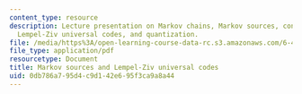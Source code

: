 ```yaml
---
content_type: resource
description: Lecture presentation on Markov chains, Markov sources, conditional entropy,
  Lempel-Ziv universal codes, and quantization.
file: /media/https%3A/open-learning-course-data-rc.s3.amazonaws.com/6-450-principles-of-digital-communication-i-fall-2009/0db786a795d4c9d142e695f3ca9a8a44_MIT6_450F09_slide05.pdf
file_type: application/pdf
resourcetype: Document
title: Markov sources and Lempel-Ziv universal codes
uid: 0db786a7-95d4-c9d1-42e6-95f3ca9a8a44
---
```

